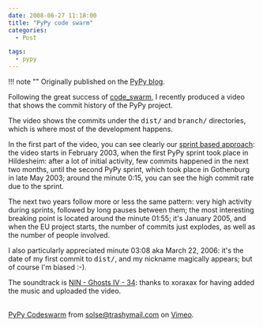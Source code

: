 ```yaml
---
date: 2008-06-27 11:18:00
title: "PyPy code swarm"
categories:
  - Post

tags:
  - pypy
---
```


!!! note ""
    Originally published on the [PyPy blog](https://pypy.org/posts/2008/06/pypy-code-swarm-7038411918926116477.html).


<html><body><p>Following the great success of <a class="reference" href="https://vis.cs.ucdavis.edu/~ogawa/codeswarm/">code_swarm</a>, I recently produced a
video that shows the commit history of the PyPy project.
</p>
<!-- more -->

<p>The video shows the commits under the <tt class="docutils literal"><span class="pre">dist/</span></tt> and <tt class="docutils literal"><span class="pre">branch/</span></tt>
directories, which is where most of the development happens.</p>
<p>In the first part of the video, you can see clearly our <a class="reference" href="https://codespeak.net/pypy/dist/pypy/doc/dev_method.html">sprint based
approach</a>: the video starts in February 2003, when the first PyPy
sprint took place in Hildesheim: after a lot of initial activity, few
commits happened in the next two months, until the second PyPy sprint,
which took place in Gothenburg in late May 2003; around the minute
0:15, you can see the high commit rate due to the sprint.</p>
<p>The next two years follow more or less the same pattern: very high
activity during sprints, followed by long pauses between them; the
most interesting breaking point is located around the minute 01:55;
it's January 2005, and when the EU project starts, the number of
commits just explodes, as well as the number of people involved.</p>
<p>I also particularly appreciated minute 03:08 aka March 22, 2006: it's
the date of my first commit to <tt class="docutils literal"><span class="pre">dist/</span></tt>, and my nickname magically
appears; but of course I'm biased :-).</p>
<p>The soundtrack is <a class="reference" href="https://en.wikipedia.org/wiki/Ghosts_I%E2%80%93IV">NIN - Ghosts IV - 34</a>: thanks to xoraxax for
having added the music and uploaded the video.</p>
                  <br><a href="https://www.vimeo.com/1239150?pg=embed&amp;sec=1239150">PyPy Codeswarm</a> from <a href="https://www.vimeo.com/user552917?pg=embed&amp;sec=1239150">solse@trashymail.com</a> on <a href="https://vimeo.com?pg=embed&amp;sec=1239150">Vimeo</a>.</body></html>

